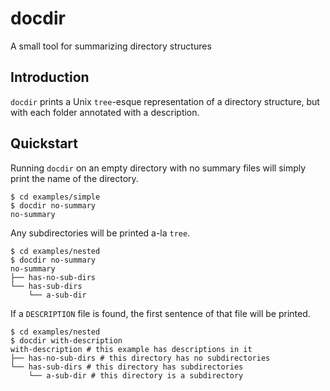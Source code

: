 <!-- Code generated by docsdata/README.tpl.md. DO NOT EDIT. -->
# docdir

A small tool for summarizing directory structures

## Introduction

`docdir` prints a Unix `tree`-esque representation of a directory structure, but with each folder annotated with a description.

## Quickstart

Running `docdir` on an empty directory with no summary files will simply print the name of the directory.

```shell
$ cd examples/simple
$ docdir no-summary
no-summary
```

Any subdirectories will be printed a-la `tree`.

```shell
$ cd examples/nested
$ docdir no-summary
no-summary
├── has-no-sub-dirs
└── has-sub-dirs
    └── a-sub-dir
```

If a `DESCRIPTION` file is found, the first sentence of that file will be printed.

```shell
$ cd examples/nested
$ docdir with-description
with-description # this example has descriptions in it
├── has-no-sub-dirs # this directory has no subdirectories
└── has-sub-dirs # this directory has subdirectories
    └── a-sub-dir # this directory is a subdirectory
```
